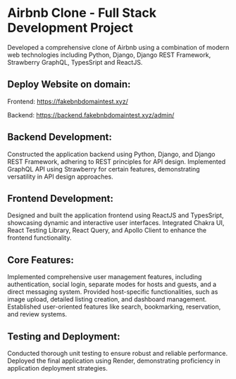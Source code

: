 # Airbnb Clone - Full Stack Development Project
Developed a comprehensive clone of Airbnb using a combination of modern web technologies including Python, Django, Django REST Framework, Strawberry GraphQL, TypesSript and ReactJS.
## Deploy Website on domain:
Frontend: https://fakebnbdomaintest.xyz/

Backend: https://backend.fakebnbdomaintest.xyz/admin/
## Backend Development:
Constructed the application backend using Python, Django, and Django REST Framework, adhering to REST principles for API design.
Implemented GraphQL API using Strawberry for certain features, demonstrating versatility in API design approaches.
## Frontend Development:
Designed and built the application frontend using ReactJS and TypesSript, showcasing dynamic and interactive user interfaces.
Integrated Chakra UI, React Testing Library, React Query, and Apollo Client to enhance the frontend functionality.
## Core Features:
Implemented comprehensive user management features, including authentication, social login, separate modes for hosts and guests, and a direct messaging system.
Provided host-specific functionalities, such as image upload, detailed listing creation, and dashboard management.
Established user-oriented features like search, bookmarking, reservation, and review systems.
## Testing and Deployment:
Conducted thorough unit testing to ensure robust and reliable performance.
Deployed the final application using Render, demonstrating proficiency in application deployment strategies.
